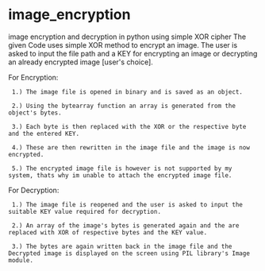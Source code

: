 # image_encryption
image encryption and decryption in python using simple XOR cipher
The given Code uses simple XOR method to encrypt an image.
The user is asked to input the file path and a KEY for encrypting an image or decrypting an already encrypted image [user's choice].

For Encryption:

     1.) The image file is opened in binary and is saved as an object.
  
     2.) Using the bytearray function an array is generated from the object's bytes.
  
     3.) Each byte is then replaced with the XOR or the respective byte and the entered KEY.
  
     4.) These are then rewritten in the image file and the image is now encrypted.
      
     5.) The encrypted image file is however is not supported by my system, thats why im unable to attach the encrypted image file.
  
  
  
  
  
 For Decryption:
 
     1.) The image file is reopened and the user is asked to input the suitable KEY value required for decryption.
      
     2.) An array of the image's bytes is generated again and the are replaced with XOR of respective bytes and the KEY value.
  
     3.) The bytes are again written back in the image file and the Decrypted image is displayed on the screen using PIL library's Image module.
